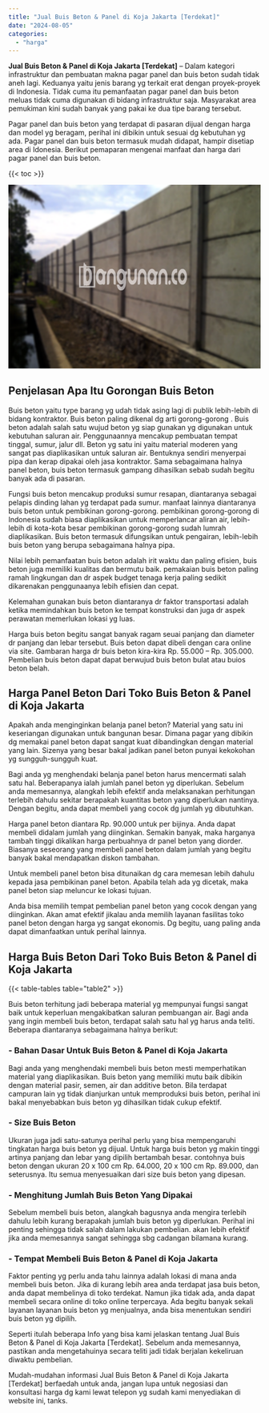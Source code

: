 ```yaml
---
title: "Jual Buis Beton & Panel di Koja Jakarta [Terdekat]"
date: "2024-08-05"
categories: 
  - "harga"
---
```


**Jual Buis Beton & Panel di Koja Jakarta \[Terdekat\]** – Dalam kategori infrastruktur dan pembuatan makna pagar panel dan buis beton sudah tidak aneh lagi. Keduanya yaitu jenis barang yg terkait erat dengan proyek-proyek di Indonesia. Tidak cuma itu pemanfaatan pagar panel dan buis beton meluas tidak cuma digunakan di bidang infrastruktur saja. Masyarakat area pemukiman kini sudah banyak yang pakai ke dua tipe barang tersebut.

Pagar panel dan buis beton yang terdapat di pasaran dijual dengan harga dan model yg beragam, perihal ini dibikin untuk sesuai dg kebutuhan yg ada. Pagar panel dan buis beton termasuk mudah didapat, hampir disetiap area di Idonesia. Berikut pemaparan mengenai manfaat dan harga dari pagar panel dan buis beton.

{{< toc >}}

![Jual Buis Beton & Panel di Koja Jakarta [Terdekat]](/images/jual-panel-buis-beton-murah-37.png)

## Penjelasan Apa Itu Gorongan Buis Beton

Buis beton yaitu type barang yg udah tidak asing lagi di publik lebih-lebih di bidang kontraktor. Buis beton paling dikenal dg arti gorong-gorong . Buis beton adalah salah satu wujud beton yg siap gunakan yg digunakan untuk kebutuhan saluran air. Penggunaannya mencakup pembuatan tempat tinggal, sumur, jalur dll. Beton yg satu ini yaitu material moderen yang sangat pas diaplikasikan untuk saluran air. Bentuknya sendiri menyerpai pipa dan kerap dipakai oleh jasa kontraktor. Sama sebagaimana halnya panel beton, buis beton termasuk gampang dihasilkan sebab sudah begitu banyak ada di pasaran.

Fungsi buis beton mencakup produksi sumur resapan, diantaranya sebagai pelapis dinding lahan yg terdapat pada sumur. manfaat lainnya diantaranya buis beton untuk pembikinan gorong-gorong. pembikinan gorong-gorong di Indonesia sudah biasa diaplikasikan untuk memperlancar aliran air, lebih-lebih di kota-kota besar pembikinan gorong-gorong sudah lumrah diaplikasikan. Buis beton termasuk difungsikan untuk pengairan, lebih-lebih buis beton yang berupa sebagaimana halnya pipa.

Nilai lebih pemanfaatan buis beton adalah irit waktu dan paling efisien, buis beton juga memiliki kualitas dan bermutu baik. pemakaian buis beton paling ramah lingkungan dan dr aspek budget tenaga kerja paling sedikit dikarenakan penggunaanya lebih efisien dan cepat.

Kelemahan gunakan buis beton diantaranya dr faktor transportasi adalah ketika memindahkan buis beton ke tempat konstruksi dan juga dr aspek perawatan memerlukan lokasi yg luas.

Harga buis beton begitu sangat banyak ragam seuai panjang dan diameter dr panjang dan lebar tersebut. Buis beton dapat dibeli dengan cara online via site. Gambaran harga dr buis beton kira-kira Rp. 55.000 – Rp. 305.000. Pembelian buis beton dapat dapat berwujud buis beton bulat atau buios beton belah.

## Harga Panel Beton Dari Toko Buis Beton & Panel di Koja Jakarta

Apakah anda menginginkan belanja panel beton? Material yang satu ini keseriangan digunakan untuk bangunan besar. Dimana pagar yang dibikin dg memakai panel beton dapat sangat kuat dibandingkan dengan material yang lain. Sizenya yang besar bakal jadikan panel beton punyai kekokohan yg sungguh-sungguh kuat.

Bagi anda yg menghendaki belanja panel beton harus mencermati salah satu hal. Beberapanya ialah jumlah panel beton yg diperlukan. Sebelum anda memesannya, alangkah lebih efektif anda melaksanakan perhitungan terlebih dahulu sekitar berapakah kuantitas beton yang diperlukan nantinya. Dengan begitu, anda dapat membeli yang cocok dg jumlah yg dibutuhkan.

Harga panel beton diantara Rp. 90.000 untuk per bijinya. Anda dapat membeli didalam jumlah yang diinginkan. Semakin banyak, maka harganya tambah tinggi dikalikan harga perbuahnya dr panel beton yang diorder. Biasanya seseorang yang membeli panel beton dalam jumlah yang begitu banyak bakal mendapatkan diskon tambahan.

Untuk membeli panel beton bisa ditunaikan dg cara memesan lebih dahulu kepada jasa pembikinan panel beton. Apabila telah ada yg dicetak, maka panel beton siap meluncur ke lokasi tujuan.

Anda bisa memilih tempat pembelian panel beton yang cocok dengan yang diinginkan. Akan amat efektif jikalau anda memilih layanan fasilitas toko panel beton dengan harga yg sangat ekonomis. Dg begitu, uang paling anda dapat dimanfaatkan untuk perihal lainnya.

## Harga Buis Beton Dari Toko Buis Beton & Panel di Koja Jakarta

{{< table-tables table="table2" >}}

Buis beton terhitung jadi beberapa material yg mempunyai fungsi sangat baik untuk keperluan mengakibatkan saluran pembuangan air. Bagi anda yang ingin membeli buis beton, terdapat salah satu hal yg harus anda teliti. Beberapa diantaranya sebagaimana halnya berikut:

### \- Bahan Dasar Untuk Buis Beton & Panel di Koja Jakarta

Bagi anda yang menghendaki membeli buis beton mesti memperhatikan material yang diaplikasikan. Buis beton yang memiliki mutu baik dibikin dengan material pasir, semen, air dan additive beton. Bila terdapat campuran lain yg tidak dianjurkan untuk memproduksi buis beton, perihal ini bakal menyebabkan buis beton yg dihasilkan tidak cukup efektif.

### \- Size Buis Beton

Ukuran juga jadi satu-satunya perihal perlu yang bisa mempengaruhi tingkatan harga buis beton yg dijual. Untuk harga buis beton yg makin tinggi artinya panjang dan lebar yang dipilih bertambah besar. contohnya buis beton dengan ukuran 20 x 100 cm Rp. 64.000, 20 x 100 cm Rp. 89.000, dan seterusnya. Itu semua menyesuaikan dari size buis beton yang dipesan.

### \- Menghitung Jumlah Buis Beton Yang Dipakai

Sebelum membeli buis beton, alangkah bagusnya anda mengira terlebih dahulu lebih kurang berapakah jumlah buis beton yg diperlukan. Perihal ini penting sehingga tidak salah dalam lakukan pembelian. akan lebih efektif jika anda memesannya sangat sehingga sbg cadangan bilamana kurang.

### \- Tempat Membeli Buis Beton & Panel di Koja Jakarta

Faktor penting yg perlu anda tahu lainnya adalah lokasi di mana anda membeli buis beton. Jika di kurang lebih area anda terdapat jasa buis beton, anda dapat membelinya di toko terdekat. Namun jika tidak ada, anda dapat membeli secara online di toko online terpercaya. Ada begitu banyak sekali layanan layanan buis beton yg menjualnya, anda bisa menentukan sendiri buis beton yg dipilih.

Seperti itulah beberapa Info yang bisa kami jelaskan tentang Jual Buis Beton & Panel di Koja Jakarta \[Terdekat\]. Sebelum anda memesannya, pastikan anda mengetahuinya secara teliti jadi tidak berjalan kekeliruan diwaktu pembelian.

Mudah-mudahan informasi Jual Buis Beton & Panel di Koja Jakarta \[Terdekat\] berfaedah untuk anda, jangan lupa untuk negosiasi dan konsultasi harga dg kami lewat telepon yg sudah kami menyediakan di website ini, tanks.

